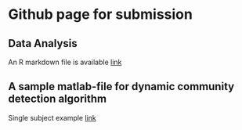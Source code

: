 # Github page for submission

## Data Analysis 

An R markdown file is available [link](rs_bltask_final_script_v1_2021_03_18.html)

## A sample matlab-file for dynamic community detection algorithm

Single subject example [link](rs_bltask_final_script_v1_2021_03_18.html)



